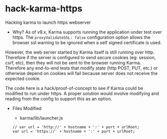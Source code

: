 hack-karma-https
================

Hacking karma to launch https webserver

* Why?
As of v9.x, Karma supports running the application under test over https.
The ```proxyValidateSSL: false``` configuration option allows the browser ssl warning to be ignored when a self signed certificate is used.

However, the web server started by Karma itself is still running over http. Therefore if the server is configured to send secure cookies (eg: session, csrf, etc), then they will not be sent to the browser running Karma. 
Therefore any end-to-end tests that modify state (http POST, PUT, etc.) or otherwise depend on cookies will fail
because server does not receive the expected cookie.

The code here is a hack/proof-of-concept to see if Karma could be modified to run under https. A proper solution would involve modifying and reading from the config to support this as an option.

* Files Modified

	* karma/lib/launcher.js
	```
	// var url = 'http://' + hostname + ':' + port + urlRoot;
	var url = 'https://' + hostname + ':' + port + urlRoot;
	```
